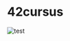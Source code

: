 # 42cursus

![test](https://user-images.githubusercontent.com/67311757/151918673-45211bda-acc1-4c0b-91b6-30f6fc705b3d.gif)

